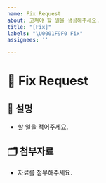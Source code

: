 ```yaml
---
name: Fix Request
about: 고쳐야 할 일을 생성해주세요.
title: "[Fix]"
labels: "\U0001F9F0 Fix"
assignees: ''

---
```


# 🧰 Fix Request

## 📝 설명

- 할 일을 적어주세요.

## 🗂️ 첨부자료

- 자료를 첨부해주세요.
